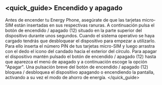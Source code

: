## <quick_guide> Encendido y apagado

Antes de encender tu Energy Phone, asegúrate de que las tarjetas micro-SIM están insertadas en sus respectivas ranuras. A continuación pulsa el botón de encendido / apagado (12) situado en la parte superior del dispositivo durante unos segundos. Cuando el sistema operativo se haya cargado tendrás que desbloquear el dispositivo para empezar a utilizarlo. Para ello inserta el número PIN de tus tarjetas micro-SIM y luego arrastra con el dedo el icono del candado hacia el exterior del círculo.
Para apagar el dispositivo mantén pulsado el botón de encendido / apagado (12) hasta que aparezca el menú de
apagado y a continuación escoge la opción "Apagar".
Una pulsación breve del botón de encendido / apagado (12) bloquea / desbloquea el dispositivo apagando o
encendiendo la pantalla, activando a su vez el modo de ahorro de energía.
</quick_guide>
